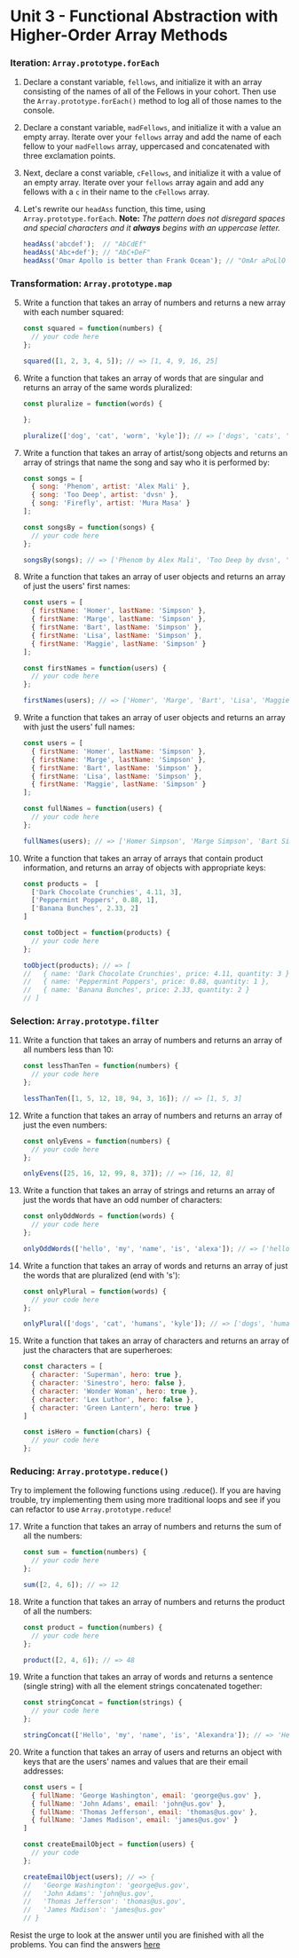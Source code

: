 # Unit 3 - Functional Abstraction with Higher-Order Array Methods

### Iteration: `Array.prototype.forEach`
1. Declare a constant variable, `fellows`, and initialize it with an array consisting of the names of all of the Fellows in your cohort. Then use the `Array.prototype.forEach()` method to log all of those names to the console.

2. Declare a constant variable, `madFellows`, and initialize it with a value an empty array. Iterate over your `fellows` array and add the name of each fellow to your `madFellows` array, uppercased and concatenated with three exclamation points.  

3. Next, declare a const variable, `cFellows`, and initialize it with a value of an empty array. Iterate over your `fellows` array again and add any fellows with a `c` in their name to the `cFellows` array.

4. Let's rewrite our `headAss` function, this time, using `Array.prototype.forEach`. **Note:** _The pattern does not disregard spaces and special characters and it **always** begins with an uppercase letter._
      ```javascript
      headAss('abcdef');  // "AbCdEf"
      headAss('Abc+def'); // "AbC+DeF"
      headAss('Omar Apollo is better than Frank Ocean'); // "OmAr aPoLlO Is bEtTeR ThAn fRaNk oCeAn"
      ```
      
### Transformation: `Array.prototype.map`
5. Write a function that takes an array of numbers and returns a new array with each number squared:
      ```javascript
      const squared = function(numbers) {
        // your code here
      };

      squared([1, 2, 3, 4, 5]); // => [1, 4, 9, 16, 25]
      ```

6. Write a function that takes an array of words that are singular and returns an array of the same words pluralized:
      ```javascript
      const pluralize = function(words) {

      };

      pluralize(['dog', 'cat', 'worm', 'kyle']); // => ['dogs', 'cats', 'worms', 'kyles']
      ```

7. Write a function that takes an array of artist/song objects and returns an array of strings that name the song and say who it is performed by:
      ```javascript
      const songs = [
        { song: 'Phenom', artist: 'Alex Mali' },
        { song: 'Too Deep', artist: 'dvsn' },
        { song: 'Firefly', artist: 'Mura Masa' }
      ];

      const songsBy = function(songs) {
        // your code here
      };

      songsBy(songs); // => ['Phenom by Alex Mali', 'Too Deep by dvsn', 'Firefly by Mura Masa']
      ```

8. Write a function that takes an array of user objects and returns an array of just the users' first names:
      ```javascript
      const users = [
        { firstName: 'Homer', lastName: 'Simpson' },
        { firstName: 'Marge', lastName: 'Simpson' },
        { firstName: 'Bart', lastName: 'Simpson' },
        { firstName: 'Lisa', lastName: 'Simpson' },
        { firstName: 'Maggie', lastName: 'Simpson' }
      ];

      const firstNames = function(users) {
        // your code here
      };

      firstNames(users); // => ['Homer', 'Marge', 'Bart', 'Lisa', 'Maggie']
      ```

9. Write a function that takes an array of user objects and returns an array with just the users' full names:

      ```javascript
      const users = [
        { firstName: 'Homer', lastName: 'Simpson' },
        { firstName: 'Marge', lastName: 'Simpson' },
        { firstName: 'Bart', lastName: 'Simpson' },
        { firstName: 'Lisa', lastName: 'Simpson' },
        { firstName: 'Maggie', lastName: 'Simpson' }
      ];

      const fullNames = function(users) {
        // your code here
      };

      fullNames(users); // => ['Homer Simpson', 'Marge Simpson', 'Bart Simpson', 'Lisa Simpson', 'Maggie Simpson']
      ```

10. Write a function that takes an array of arrays that contain product information, and returns an array of objects with appropriate keys:
      ```javascript
      const products =  [
        ['Dark Chocolate Crunchies', 4.11, 3],
        ['Peppermint Poppers', 0.88, 1],
        ['Banana Bunches', 2.33, 2]
      ]

      const toObject = function(products) {
        // your code here
      };

      toObject(products); // => [
      //   { name: 'Dark Chocolate Crunchies', price: 4.11, quantity: 3 },
      //   { name: 'Peppermint Poppers', price: 0.88, quantity: 1 },
      //   { name: 'Banana Bunches', price: 2.33, quantity: 2 }
      // ] 
      ```

### Selection: `Array.prototype.filter`
11. Write a function that takes an array of numbers and returns an array of all numbers less than 10:
      ```javascript
      const lessThanTen = function(numbers) {
        // your code here
      };

      lessThanTen([1, 5, 12, 18, 94, 3, 16]); // => [1, 5, 3]
      ```

12. Write a function that takes an array of numbers and returns an array of just the even numbers:
      ```javascript
      const onlyEvens = function(numbers) {
        // your code here
      };

      onlyEvens([25, 16, 12, 99, 8, 37]); // => [16, 12, 8]
      ```

13. Write a function that takes an array of strings and returns an array of just the words that have an odd number of characters:
      ```javascript
      const onlyOddWords = function(words) {
        // your code here
      };

      onlyOddWords(['hello', 'my', 'name', 'is', 'alexa']); // => ['hello', 'alexa']
      ```

15. Write a function that takes an array of words and returns an array of just the words that are pluralized (end with 's'):
      ```javascript
      const onlyPlural = function(words) {
        // your code here
      };

      onlyPlural(['dogs', 'cat', 'humans', 'kyle']); // => ['dogs', 'humans']
      ```

16. Write a function that takes an array of characters and returns an array of just the characters that are superheroes:
      ```javascript
      const characters = [
        { character: 'Superman', hero: true },
        { character: 'Sinestro', hero: false },
        { character: 'Wonder Woman', hero: true },
        { character: 'Lex Luthor', hero: false },
        { character: 'Green Lantern', hero: true }
      ]

      const isHero = function(chars) {
        // your code here
      }; 
      ```

### Reducing: `Array.prototype.reduce()`
Try to implement the following functions using .reduce(). If you are having trouble, try implementing them using more traditional loops and see if you can refactor to use `Array.prototype.reduce`!

17. Write a function that takes an array of numbers and returns the sum of all the numbers:
      ```javascript
      const sum = function(numbers) {
        // your code here
      };

      sum([2, 4, 6]); // => 12
      ```

18. Write a function that takes an array of numbers and returns the product of all the numbers:
      ```javascript
      const product = function(numbers) {
        // your code here
      };

      product([2, 4, 6]); // => 48
      ```

19. Write a function that takes an array of words and returns a sentence (single string) with all the element strings concatenated together:
      ```javascript
      const stringConcat = function(strings) {
        // your code here
      };

      stringConcat(['Hello', 'my', 'name', 'is', 'Alexandra']); // => 'Hello my name is Alexandra'
      ```

20. Write a function that takes an array of users and returns an object with keys that are the users' names and values that are their email addresses:
      ```javascript
      const users = [
        { fullName: 'George Washington', email: 'george@us.gov' },
        { fullName: 'John Adams', email: 'john@us.gov' },
        { fullName: 'Thomas Jefferson', email: 'thomas@us.gov' },
        { fullName: 'James Madison', email: 'james@us.gov' }
      ]

      const createEmailObject = function(users) {
        // your code
      };

      createEmailObject(users); // => {
      //   'George Washington': 'george@us.gov',
      //   'John Adams': 'john@us.gov',
      //   'Thomas Jefferson': 'thomas@us.gov',
      //   'James Madison': 'james@us.gov'
      // }
      ```

Resist the urge to look at the answer until you are finished with all the problems. You can find the answers [here](https://github.com/The-Marcy-Lab-School/se-unit-3/blob/master/lesson-0-functional_abstractions/practice/map-filter-reduce-ANSWERS.js)
